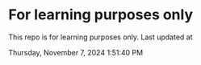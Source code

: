 # For learning purposes only
This repo is for learning purposes only.
Last updated at

Thursday, November 7, 2024 1:51:40 PM

